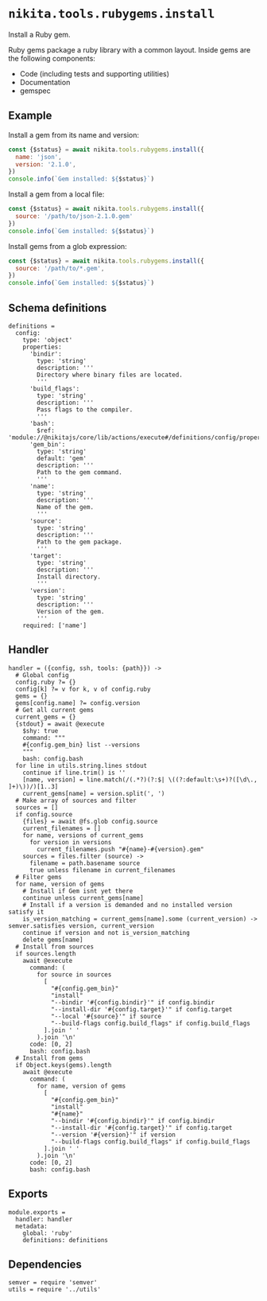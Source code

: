 
# `nikita.tools.rubygems.install`

Install a Ruby gem.

Ruby gems package a ruby library with a common layout. Inside gems are the 
following components:

- Code (including tests and supporting utilities)
- Documentation
- gemspec

## Example

Install a gem from its name and version:

```js
const {$status} = await nikita.tools.rubygems.install({
  name: 'json',
  version: '2.1.0',
})
console.info(`Gem installed: ${$status}`)
```

Install a gem from a local file:

```js
const {$status} = await nikita.tools.rubygems.install({
  source: '/path/to/json-2.1.0.gem'
})
console.info(`Gem installed: ${$status}`)
```

Install gems from a glob expression:

```js
const {$status} = await nikita.tools.rubygems.install({
  source: '/path/to/*.gem',
})
console.info(`Gem installed: ${$status}`)
```

## Schema definitions

    definitions =
      config:
        type: 'object'
        properties:
          'bindir':
            type: 'string'
            description: '''
            Directory where binary files are located.
            '''
          'build_flags':
            type: 'string'
            description: '''
            Pass flags to the compiler.
            '''
          'bash':
            $ref: 'module://@nikitajs/core/lib/actions/execute#/definitions/config/properties/bash'
          'gem_bin':
            type: 'string'
            default: 'gem'
            description: '''
            Path to the gem command.
            '''
          'name':
            type: 'string'
            description: '''
            Name of the gem.
            '''
          'source':
            type: 'string'
            description: '''
            Path to the gem package.
            '''
          'target':
            type: 'string'
            description: '''
            Install directory.
            '''
          'version':
            type: 'string'
            description: '''
            Version of the gem.
            '''
        required: ['name']

## Handler

    handler = ({config, ssh, tools: {path}}) ->
      # Global config
      config.ruby ?= {}
      config[k] ?= v for k, v of config.ruby
      gems = {}
      gems[config.name] ?= config.version
      # Get all current gems
      current_gems = {}
      {stdout} = await @execute
        $shy: true
        command: """
        #{config.gem_bin} list --versions
        """
        bash: config.bash
      for line in utils.string.lines stdout
        continue if line.trim() is ''
        [name, version] = line.match(/(.*?)(?:$| \((?:default:\s+)?([\d\., ]+)\))/)[1..3]
        current_gems[name] = version.split(', ')
      # Make array of sources and filter
      sources = []
      if config.source
        {files} = await @fs.glob config.source
        current_filenames = []
        for name, versions of current_gems
          for version in versions
            current_filenames.push "#{name}-#{version}.gem"
        sources = files.filter (source) ->
          filename = path.basename source
          true unless filename in current_filenames
      # Filter gems
      for name, version of gems
        # Install if Gem isnt yet there
        continue unless current_gems[name]
        # Install if a version is demanded and no installed version satisfy it
        is_version_matching = current_gems[name].some (current_version) -> semver.satisfies version, current_version
        continue if version and not is_version_matching
        delete gems[name]
      # Install from sources
      if sources.length
        await @execute
          command: (
            for source in sources
              [
                "#{config.gem_bin}"
                "install"
                "--bindir '#{config.bindir}'" if config.bindir
                "--install-dir '#{config.target}'" if config.target
                "--local '#{source}'" if source
                "--build-flags config.build_flags" if config.build_flags
              ].join ' '
            ).join '\n'
          code: [0, 2]
          bash: config.bash
      # Install from gems
      if Object.keys(gems).length
        await @execute
          command: (
            for name, version of gems
              [
                "#{config.gem_bin}"
                "install"
                "#{name}"
                "--bindir '#{config.bindir}'" if config.bindir
                "--install-dir '#{config.target}'" if config.target
                "--version '#{version}'" if version
                "--build-flags config.build_flags" if config.build_flags
              ].join ' '
            ).join '\n'
          code: [0, 2]
          bash: config.bash

## Exports

    module.exports =
      handler: handler
      metadata:
        global: 'ruby'
        definitions: definitions

## Dependencies

    semver = require 'semver'
    utils = require '../utils'
